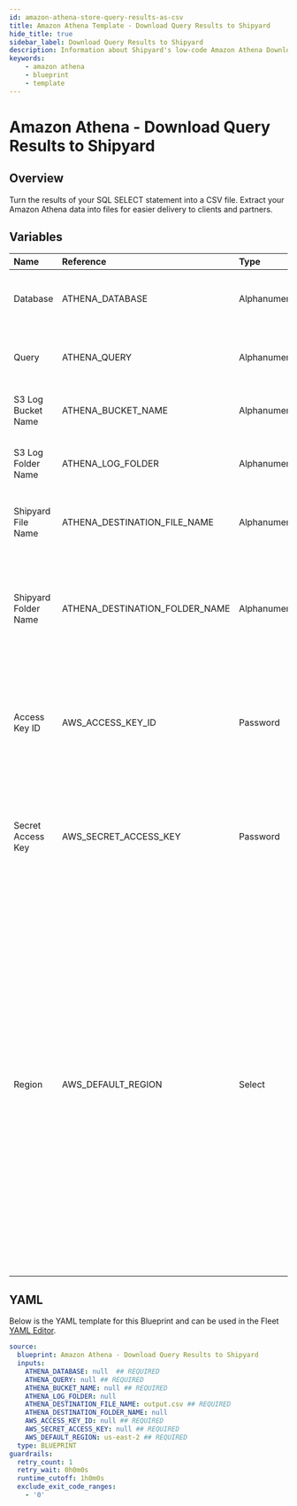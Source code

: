 ```yaml
---
id: amazon-athena-store-query-results-as-csv
title: Amazon Athena Template - Download Query Results to Shipyard
hide_title: true
sidebar_label: Download Query Results to Shipyard
description: Information about Shipyard's low-code Amazon Athena Download Query Results to Shipyard blueprint. Turn the results of your SQL SELECT statement into a CSV file. 
keywords:
    - amazon athena
    - blueprint
    - template
---
```


# Amazon Athena - Download Query Results to Shipyard

## Overview
Turn the results of your SQL SELECT statement into a CSV file. Extract your Amazon Athena data into files for easier delivery to clients and partners.


## Variables

| Name | Reference | Type | Required | Default | Options | Description |
|:-----|:----------|:-----|:---------|:--------|:--------|:------------|
| Database | ATHENA_DATABASE  | Alphanumeric |:white_check_mark: | - | - | The name of the Athena database the run the query against. |
| Query | ATHENA_QUERY  | Alphanumeric |:white_check_mark: | - | - | The SQL-style query to run against the Athena database. |
| S3 Log Bucket Name | ATHENA_BUCKET_NAME  | Alphanumeric |:white_check_mark: | - | - | The S3 bucket to output the query logs into. |
| S3 Log Folder Name | ATHENA_LOG_FOLDER  | Alphanumeric |:heavy_minus_sign: | - | - | The optional subdirectory within the S3 bucket to store query logs. |
| Shipyard File Name | ATHENA_DESTINATION_FILE_NAME  | Alphanumeric |:white_check_mark: | `output.csv` | - | The file name that you want your generated CSV to have. |
| Shipyard Folder Name | ATHENA_DESTINATION_FOLDER_NAME  | Alphanumeric |:heavy_minus_sign: | - | - | The folder structure that you want your CSV to be created in. If left blank, the file will be created in the home directory. |
| Access Key ID | AWS_ACCESS_KEY_ID  | Password |:white_check_mark: | - | - | The access key ID for programmatic IAM user used to download the file. See Authorization documentation for more information. |
| Secret Access Key | AWS_SECRET_ACCESS_KEY  | Password |:white_check_mark: | - | - | The secret access key for programmatic IAM user used to download the file. See Authorization documentation for more information. |
| Region | AWS_DEFAULT_REGION  | Select |:white_check_mark: | `us-east-2` | `us-east-2`,`us-east-1`,`us-west-1`,`us-west-2`,`af-south-1`,`ap-east-1`,`ap-south-1`,`ap-northeast-3`,`ap-northeast-2`,`ap-southeast-1`,`ap-southeast-2`,`ap-northeast-1`,`ca-central-1`,`cn-north-1`,`cn-northwest-1`,`eu-central-1`,`eu-west-1`,`eu-west-2`,`eu-south-1`,`eu-west-3`,`eu-north-1`,`sa-east-1`,`me-south-1`, | The AWS region for the S3 bucket and IAM user. |


## YAML
Below is the YAML template for this Blueprint and can be used in the Fleet [YAML Editor](../../reference/fleets/yaml-editor.md).
```yaml
source:
  blueprint: Amazon Athena - Download Query Results to Shipyard
  inputs:
    ATHENA_DATABASE: null  ## REQUIRED
    ATHENA_QUERY: null ## REQUIRED
    ATHENA_BUCKET_NAME: null ## REQUIRED
    ATHENA_LOG_FOLDER: null
    ATHENA_DESTINATION_FILE_NAME: output.csv ## REQUIRED
    ATHENA_DESTINATION_FOLDER_NAME: null
    AWS_ACCESS_KEY_ID: null ## REQUIRED
    AWS_SECRET_ACCESS_KEY: null ## REQUIRED
    AWS_DEFAULT_REGION: us-east-2 ## REQUIRED
  type: BLUEPRINT
guardrails:
  retry_count: 1
  retry_wait: 0h0m0s
  runtime_cutoff: 1h0m0s
  exclude_exit_code_ranges:
    - '0'

```
